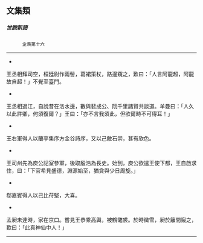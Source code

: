 

## 文集類

##### 世說新語
　　　`企羨第十六`

* * *

*
王丞相拜司空，桓廷尉作兩髻，葛裙策杖，路邊窺之，歎曰：「人言阿龍超，阿龍故自超！」不覺至臺門。

*
王丞相過江，自說昔在洛水邊，數與裴成公、阮千里諸賢共談道。羊曼曰：「人久以此許卿，何須復爾？」王曰：「亦不言我須此，但欲爾時不可得耳！」

*
王右軍得人以蘭亭集序方金谷詩序，又以己敵石崇，甚有欣色。

*
王司州先為庾公記室參軍，後取殷浩為長史。始到，庾公欲遣王使下都，王自啟求住，曰：「下官希見盛德，淵源始至，猶貪與少日周旋。」

*
郗嘉賓得人以己比苻堅，大喜。

*
孟昶未達時，家在京口。嘗見王恭乘高輿，被鶴氅裘。於時微雪，昶於籬間窺之，歎曰：「此真神仙中人！」

* * *

